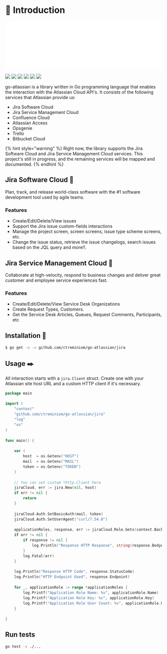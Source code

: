 # 🎎 Introduction

![](.gitbook/assets/go-atlassian-logo.svg)

[![](https://pkg.go.dev/badge/github.com/ctreminiom/go-atlassian?utm_source=godoc)](https://pkg.go.dev/github.com/ctreminiom/go-atlassian) [![](https://goreportcard.com/badge/ctreminiom/go-atlassian)](https://goreportcard.com/report/github.com/ctreminiom/go-atlassian) [![](https://codecov.io/gh/ctreminiom/go-atlassian/branch/main/graph/badge.svg?token=G0KPNMTIRV)](https://codecov.io/gh/ctreminiom/go-atlassian) [![](https://img.shields.io/badge/license-MIT-blue.svg)](https://github.com/ctreminiom/go-atlassian/blob/master/LICENSE) [![](https://img.shields.io/github/workflow/status/ctreminiom/go-atlassian/Testing?label=%F0%9F%A7%AA%20tests&style=flat&color=75C46B)](https://github.com/ctreminiom/go-atlassian/actions?query=workflow%3ATesting) [![](https://img.shields.io/badge/%F0%9F%92%A1%20go-documentation-00ACD7.svg?style=flat)](https://docs.go-atlassian.io/)

go-atlassian is a library written in Go programming language that enables the interaction with the Atlassian Cloud API's. It consists of the following services that Atlassian provide us:

* Jira Software Cloud
* Jira Service Management Cloud
* Confluence Cloud
* Atlassian Access
* Opsgenie
* Trello
* Bitbucket Cloud

{% hint style="warning" %}
Right now, the library supports the Jira Software Cloud and Jira Service Management Cloud services. This project's still in progress, and the remaining services will be mapped and documented.
{% endhint %}

## Jira Software Cloud 📘

Plan, track, and release world-class software with the \#1 software development tool used by agile teams.

### Features

* Create/Edit/Delete/View issues
* Support the Jira issue custom-fields interactions
* Manage the project screen, screen screens, issue type scheme screens, etc.
* Change the issue status, retrieve the issue changelogs, search issues based on the JQL query and more!!.

## Jira Service Management Cloud 📘

Collaborate at high-velocity, respond to business changes and deliver great customer and employee service experiences fast.

### Features

* Create/Edit/Delete/View Service Desk Organizations
* Create Request Types, Customers.
* Get the Service Desk Articles, Queues, Request Comments, Participants, etc

## Installation 📖

```bash
$ go get -u -v github.com/ctreminiom/go-atlassian/jira
```

## Usage ✒️

All interaction starts with a `jira.Client` struct. Create one with your Atlassian site host URL and a custom HTTP client if it's necessary.

```go
package main

import (
    "context"
    "github.com/ctreminiom/go-atlassian/jira"
    "log"
    "os"
)

func main() {

    var (
        host  = os.Getenv("HOST")
        mail  = os.Getenv("MAIL")
        token = os.Getenv("TOKEN")
    )

    // You can set custom *http.Client here
    jiraCloud, err := jira.New(nil, host)
    if err != nil {
        return
    }

    jiraCloud.Auth.SetBasicAuth(mail, token)
    jiraCloud.Auth.SetUserAgent("curl/7.54.0")

    applicationRoles, response, err := jiraCloud.Role.Gets(context.Background())
    if err != nil {
        if response != nil {
            log.Println("Response HTTP Response", string(response.BodyAsBytes))
        }
        log.Fatal(err)
    }

    log.Println("Response HTTP Code", response.StatusCode)
    log.Println("HTTP Endpoint Used", response.Endpoint)

    for _, applicationRole := range *applicationRoles {
        log.Printf("Application Role Name: %v", applicationRole.Name)
        log.Printf("Application Role Key: %v", applicationRole.Key)
        log.Printf("Application Role User Count: %v", applicationRole.UserCount)
    }

}
```

## Run tests

```bash
go test -v ./...
```

